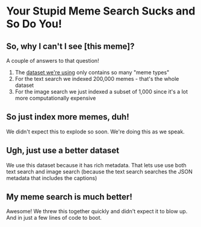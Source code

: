 # Your Stupid Meme Search Sucks and So Do You!

## So, why I can't I see [this meme]?

A couple of answers to that question!

1. The [dataset we're using](https://www.kaggle.com/abhishtagatya/imgflipscraped-memes-caption-dataset) only contains so many "meme types"
2. For the text search we indexed 200,000 memes - that's the whole dataset
3. For the image search we just indexed a subset of 1,000 since it's a lot more computationally expensive

## So just index more memes, duh!

We didn't expect this to explode so soon. We're doing this as we speak.

## Ugh, just use a better dataset

We use this dataset because it has rich metadata. That lets use use both text search and image search (because the text search searches the JSON metadata that includes the captions)

## My meme search is much better!

Awesome! We threw this together quickly and didn't expect it to blow up. And in just a few lines of code to boot.
